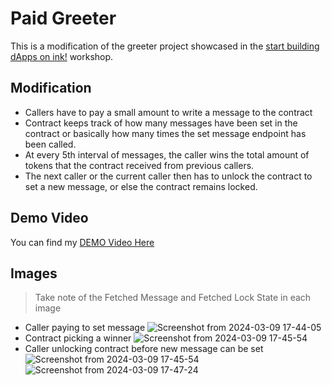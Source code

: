# Paid Greeter
This is a modification of the greeter project showcased in the [start building dApps on ink!](https://encodeclub.notion.site/Start-building-dApps-on-ink-a1b0072e07574dc0916ea66658854163) workshop. 

## Modification
- Callers have to pay a small amount to write a message to the contract
- Contract keeps track of how many messages have been set in the contract or basically how many times the set message endpoint has been called.
- At every 5th interval of messages, the caller wins the total amount of tokens that the contract received from previous callers.
- The next caller or the current caller then has to unlock the contract to set a new message, or else the contract remains locked.

## Demo Video
You can find my [DEMO Video Here](https://www.veed.io/view/43212011-22ac-46bc-82a7-36dbf389d541?panel=share)

## Images
> Take note of the Fetched Message and Fetched Lock State in each image
- Caller paying to set message
![Screenshot from 2024-03-09 17-44-05](https://github.com/WillDera/inkathon-project/assets/30760648/7ecc692b-5e14-4103-bf8f-d0a2d2d8be83)
- Contract picking a winner
![Screenshot from 2024-03-09 17-45-54](https://github.com/WillDera/inkathon-project/assets/30760648/dbd0a4d5-85df-4052-a14d-fecef941482c)
- Caller unlocking contract before new message can be set
![Screenshot from 2024-03-09 17-45-54](https://github.com/WillDera/inkathon-project/assets/30760648/871a93d1-eb84-47fb-af04-73409485bf0e)
![Screenshot from 2024-03-09 17-47-24](https://github.com/WillDera/inkathon-project/assets/30760648/29f83e9d-bac4-4f35-ba4f-257de83de511)
